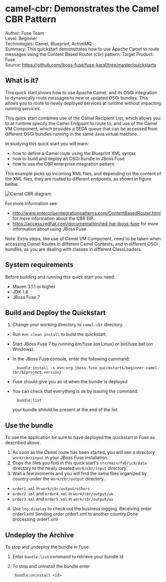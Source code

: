 camel-cbr: Demonstrates the Camel CBR Pattern
======================================================
Author: Fuse Team  
Level: Beginner  
Technologies: Camel, Blueprint, ActiveMQ  
Summary: This quickstart demonstrates how to use Apache Camel to route messages using the Content Based Router (cbr) pattern.
Target Product: Fuse  
Source: <https://github.com/jboss-fuse/fuse-karaf/tree/master/quickstarts>



What is it?
-----------

This quick start shows how to use Apache Camel, and its OSGi integration to dynamically route messages to new or updated OSGi bundles. This allows you to route to newly deployed services at runtime without impacting running services.

This quick start combines use of the Camel Recipient List, which allows you to at runtime specify the Camel Endpoint to route to, and use of the Camel VM Component, which provides a SEDA queue that can be accessed from different OSGi bundles running in the same Java virtual machine.

In studying this quick start you will learn:

* how to define a Camel route using the Blueprint XML syntax
* how to build and deploy an OSGi bundle in JBoss Fuse
* how to use the CBR enterprise integration pattern

This example picks up incoming XML files, and depending on the content of the XML files, they are routed to different endpoints, as shown in figure below.

![Camel CBR diagram](https://raw.githubusercontent.com/jboss-fuse/fabric8/1.2.0.redhat-6-3-x/docs/images/camel-cbr-diagram.jpg)

For more information see:

* http://www.enterpriseintegrationpatterns.com/ContentBasedRouter.html for more information about the CBR EIP
* https://access.redhat.com/documentation/red-hat-jboss-fuse for more information about using JBoss Fuse

Note: Extra steps, like use of Camel VM Component, need to be taken when accessing Camel Routes in different Camel Contexts, and in different OSGi bundles, as you are dealing with classes in different ClassLoaders.


System requirements
-------------------

Before building and running this quick start you need:

* Maven 3.1.1 or higher
* JDK 1.8
* JBoss Fuse 7


Build and Deploy the Quickstart
-------------------------

1. Change your working directory to `camel-cbr` directory.
* Run `mvn clean install` to build the quickstart.
* Start JBoss Fuse 7 by running bin/fuse (on Linux) or bin\fuse.bat (on Windows).
* In the JBoss Fuse console, enter the following command:

        bundle:install -s mvn:org.jboss.fuse.quickstarts/beginner-camel-cbr/${project.version}

* Fuse should give you an id when the bundle is deployed

* You can check that everything is ok by issuing  the command:

        bundle:list

   your bundle should be present at the end of the list


Use the bundle
---------------------

To use the application be sure to have deployed the quickstart in Fuse as described above. 

1. As soon as the Camel route has been started, you will see a directory `work/cbr/input` in your JBoss Fuse installation.
2. Copy the files you find in this quick start's `src/main/fabric8/data` directory to the newly created `work/cbr/input`
directory.
3. Wait a few moments and you will find the same files organized by country under the `work/cbr/output` directory.
  * `order1.xml` in `work/cbr/output/others`
  * `order2.xml` and `order4.xml` in `work/cbr/output/uk`
  * `order3.xml` and `order5.xml` in `work/cbr/output/us`
4. Use `log:display` to check out the business logging.
        Receiving order order1.xml
        Sending order order1.xml to another country
        Done processing order1.xml


Undeploy the Archive
--------------------

To stop and undeploy the bundle in Fuse:

1. Enter `bundle:list` command to retrieve your bundle id
2. To stop and uninstall the bundle enter

        bundle:uninstall <id>
 
